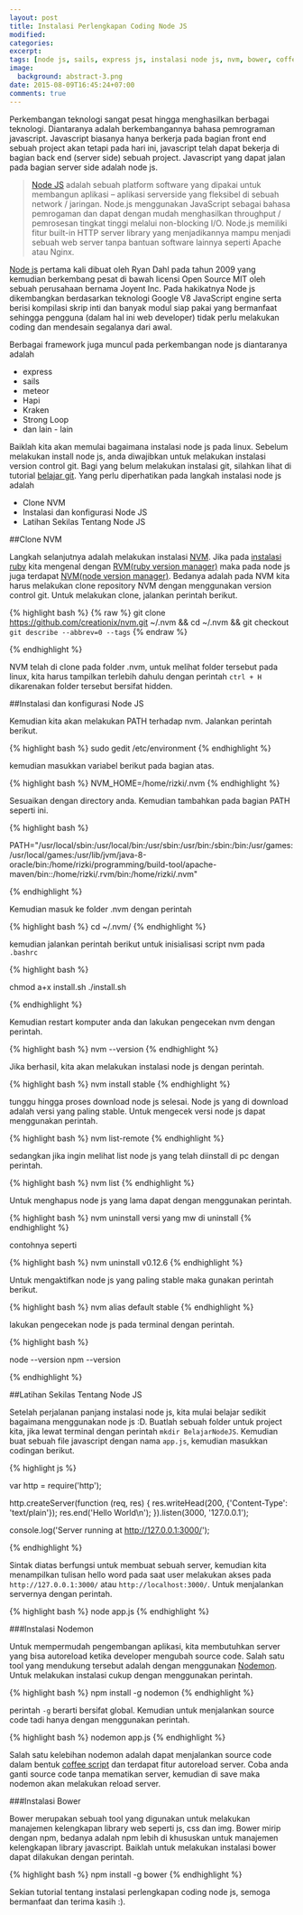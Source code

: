 ```yaml
---
layout: post
title: Instalasi Perlengkapan Coding Node JS
modified:
categories:
excerpt:
tags: [node js, sails, express js, instalasi node js, nvm, bower, coffee-script, nodemon]
image:
  background: abstract-3.png
date: 2015-08-09T16:45:24+07:00
comments: true
---
```


Perkembangan teknologi sangat pesat hingga menghasilkan berbagai teknologi. Diantaranya adalah berkembangannya bahasa pemrograman javascript. Javascript biasanya hanya berkerja pada bagian front end sebuah project akan tetapi pada hari ini, javascript telah dapat bekerja di bagian back end (server side) sebuah project. Javascript yang dapat jalan pada bagian server side adalah node js.

>[Node JS](https://nodejs.org/) adalah sebuah platform software yang dipakai untuk membangun aplikasi – aplikasi serverside yang fleksibel di sebuah network / jaringan. Node.js menggunakan JavaScript sebagai bahasa pemrogaman dan dapat dengan mudah menghasilkan throughput / pemrosesan tingkat tinggi melalui non-blocking I/O. Node.js memiliki fitur built-in HTTP server library yang menjadikannya mampu menjadi sebuah web server tanpa bantuan software lainnya seperti Apache atau Nginx.

[Node js](https://nodejs.org/) pertama kali dibuat oleh Ryan Dahl pada tahun 2009 yang kemudian berkembang pesat di bawah licensi Open Source MIT oleh sebuah perusahaan bernama Joyent Inc. Pada hakikatnya Node js dikembangkan berdasarkan teknologi Google V8 JavaScript engine serta berisi kompilasi skrip inti dan banyak modul siap pakai yang bermanfaat sehingga pengguna (dalam hal ini web developer) tidak perlu melakukan coding dan mendesain segalanya dari awal.

Berbagai framework juga muncul pada perkembangan node js diantaranya adalah

- express
- sails
- meteor
- Hapi
- Kraken
- Strong Loop
- dan lain - lain

Baiklah kita akan memulai bagaimana instalasi node js pada linux. Sebelum melakukan install node js, anda diwajibkan untuk melakukan instalasi version control git. Bagi yang belum melakukan instalasi git, silahkan lihat di tutorial [belajar git](http://rizkimufrizal.github.io/belajar-git). Yang perlu diperhatikan pada langkah instalasi node js adalah

- Clone NVM
- Instalasi dan konfigurasi Node JS
- Latihan Sekilas Tentang Node JS

##Clone NVM

Langkah selanjutnya adalah melakukan instalasi [NVM](https://github.com/creationix/nvm). Jika pada [instalasi ruby](http://rizkimufrizal.github.io/instalasi-perlengkapan-coding-ruby/) kita mengenal dengan [RVM(ruby version manager)](https://rvm.io/) maka pada node js juga terdapat [NVM(node version manager)](https://github.com/creationix/nvm). Bedanya adalah pada NVM kita harus melakukan clone repository NVM dengan menggunakan version control git. Untuk melakukan clone, jalankan perintah berikut.

{% highlight bash %}
{% raw %}
git clone https://github.com/creationix/nvm.git ~/.nvm && cd ~/.nvm && git checkout `git describe --abbrev=0 --tags`
{% endraw %}

{% endhighlight %}

NVM telah di clone pada folder .nvm, untuk melihat folder tersebut pada linux, kita harus tampilkan terlebih dahulu dengan perintah `ctrl + H` dikarenakan folder tersebut bersifat hidden.

##Instalasi dan konfigurasi Node JS

Kemudian kita akan melakukan PATH terhadap nvm. Jalankan perintah berikut.

{% highlight bash %}
sudo gedit /etc/environment
{% endhighlight %}

kemudian masukkan variabel berikut pada bagian atas.

{% highlight bash %}
NVM_HOME=/home/rizki/.nvm
{% endhighlight %}

Sesuaikan dengan directory anda. Kemudian tambahkan pada bagian PATH seperti ini.

{% highlight bash %}

PATH="/usr/local/sbin:/usr/local/bin:/usr/sbin:/usr/bin:/sbin:/bin:/usr/games:/usr/local/games:/usr/lib/jvm/java-8-oracle/bin:/home/rizki/programming/build-tool/apache-maven/bin::/home/rizki/.rvm/bin:/home/rizki/.nvm"

{% endhighlight %}

Kemudian masuk ke folder .nvm dengan perintah

{% highlight bash %}
cd ~/.nvm/
{% endhighlight %}

kemudian jalankan perintah berikut untuk inisialisasi script nvm pada `.bashrc`

{% highlight bash %}

chmod a+x install.sh
./install.sh

{% endhighlight %}

Kemudian restart komputer anda dan lakukan pengecekan nvm dengan perintah.

{% highlight bash %}
nvm --version
{% endhighlight %}

Jika berhasil, kita akan melakukan instalasi node js dengan perintah.

{% highlight bash %}
nvm install stable
{% endhighlight %}

tunggu hingga proses download node js selesai. Node js yang di download adalah versi yang paling stable. Untuk mengecek versi node js dapat menggunakan perintah.

{% highlight bash %}
nvm list-remote
{% endhighlight %}

sedangkan jika ingin melihat list node js yang telah diinstall di pc dengan perintah.

{% highlight bash %}
nvm list
{% endhighlight %}

Untuk menghapus node js yang lama dapat dengan menggunakan perintah.

{% highlight bash %}
nvm uninstall versi yang mw di uninstall
{% endhighlight %}

contohnya seperti 

{% highlight bash %}
nvm uninstall v0.12.6
{% endhighlight %}

Untuk mengaktifkan node js yang paling stable maka gunakan perintah berikut.

{% highlight bash %}
nvm alias default stable
{% endhighlight %}

lakukan pengecekan node js pada terminal dengan perintah.

{% highlight bash %}

node --version
npm --version

{% endhighlight %}

##Latihan Sekilas Tentang Node JS

Setelah perjalanan panjang instalasi node js, kita mulai belajar sedikit bagaimana menggunakan node js :D. Buatlah sebuah folder untuk project kita, jika lewat terminal dengan perintah `mkdir BelajarNodeJS`. Kemudian buat sebuah file javascript dengan nama `app.js`, kemudian masukkan codingan berikut.

{% highlight js %}

var http = require('http');

http.createServer(function (req, res) {
  res.writeHead(200, {'Content-Type': 'text/plain'});
  res.end('Hello World\n');
}).listen(3000, '127.0.0.1');

console.log('Server running at http://127.0.0.1:3000/');

{% endhighlight %}

Sintak diatas berfungsi untuk membuat sebuah server, kemudian kita menampilkan tulisan hello word pada saat user melakukan akses pada `http://127.0.0.1:3000/` atau `http://localhost:3000/`. Untuk menjalankan servernya dengan perintah.

{% highlight bash %}
node app.js
{% endhighlight %}

###Instalasi Nodemon

Untuk mempermudah pengembangan aplikasi, kita membutuhkan server yang bisa autoreload ketika developer mengubah source code. Salah satu tool yang mendukung tersebut adalah dengan menggunakan [Nodemon](http://nodemon.io/). Untuk melakukan instalasi cukup dengan menggunakan perintah.

{% highlight bash %}
npm install -g nodemon
{% endhighlight %}

perintah `-g` berarti bersifat global. Kemudian untuk menjalankan source code tadi hanya dengan menggunakan perintah.

{% highlight bash %}
nodemon app.js
{% endhighlight %}

Salah satu kelebihan nodemon adalah dapat menjalankan source code dalam bentuk [coffee script](http://coffeescript.org/) dan terdapat fitur autoreload server. Coba anda ganti source code tanpa mematikan server, kemudian di save maka nodemon akan melakukan reload server.

###Instalasi Bower

Bower merupakan sebuah tool yang digunakan untuk melakukan manajemen kelengkapan library web seperti js, css dan img. Bower mirip dengan npm, bedanya adalah npm lebih di khususkan untuk manajemen kelengkapan library javascript. Baiklah untuk melakukan instalasi bower dapat dilakukan dengan perintah.

{% highlight bash %}
npm install -g bower
{% endhighlight %}

Sekian tutorial tentang instalasi perlengkapan coding node js, semoga bermanfaat dan terima kasih :).
